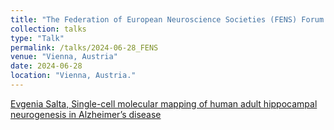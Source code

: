 ```yaml
---
title: "The Federation of European Neuroscience Societies (FENS) Forum 2024"
collection: talks
type: "Talk"
permalink: /talks/2024-06-28_FENS
venue: "Vienna, Austria"
date: 2024-06-28
location: "Vienna, Austria."
---
```

[Evgenia Salta, Single-cell molecular mapping of human adult hippocampal neurogenesis in Alzheimer’s disease](https://fens2024.abstractserver.com/program/#/details/sessions/214)

